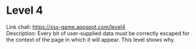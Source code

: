 # Level 4  
Link chall: https://xss-game.appspot.com/level4  
Description: Every bit of user-supplied data must be correctly escaped for the context of the page in which it will appear. This level shows why.  
  
